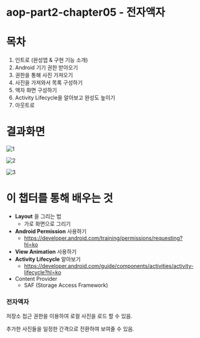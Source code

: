 # aop-part2-chapter05 - 전자액자



# 목차

1. 인트로  (완성앱 & 구현 기능 소개)
2. Android 기기 권한 받아오기
3. 권한을 통해 사진 가져오기
4. 사진을 가져와서 목록 구성하기
5. 액자 화면 구성하기
6. Activity Lifecycle을 알아보고 완성도 높이기
7. 아웃트로



# 결과화면



![1](./screenshot/1.png)

![2](./screenshot/2.png)

![3](./screenshot/3.png)

# 이 챕터를 통해 배우는 것

- **Layout** 을 그리는 법
  - 가로 화면으로 그리기
- **Android Permission** 사용하기
  - https://developer.android.com/training/permissions/requesting?hl=ko
- **View Animation** 사용하기
- **Activity Lifecycle** 알아보기
  - https://developer.android.com/guide/components/activities/activity-lifecycle?hl=ko
- Content Provider
  - SAF (Storage Access Framework)



### 전자액자

저장소 접근 권한을 이용하여 로컬 사진을 로드 할 수 있음.

추가한 사진들을 일정한 간격으로 전환하여 보여줄 수 있음.





